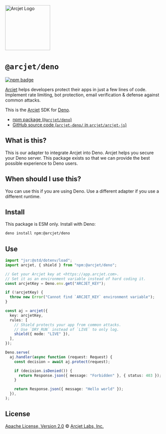<a href="https://arcjet.com" target="_arcjet-home">
  <picture>
    <source media="(prefers-color-scheme: dark)" srcset="https://arcjet.com/arcjet-logo-dark-planet-arrival.svg">
    <img src="https://arcjet.com/arcjet-logo-light-planet-arrival.svg" alt="Arcjet Logo" height="144" width="auto">
  </picture>
</a>

# `@arcjet/deno`

<p>
  <a href="https://www.npmjs.com/package/@arcjet/deno">
    <picture>
      <source media="(prefers-color-scheme: dark)" srcset="https://img.shields.io/npm/v/%40arcjet%2Fdeno?style=flat-square&label=%E2%9C%A6Aj&labelColor=000000&color=5C5866">
      <img alt="npm badge" src="https://img.shields.io/npm/v/%40arcjet%2Fdeno?style=flat-square&label=%E2%9C%A6Aj&labelColor=ECE6F0&color=ECE6F0">
    </picture>
  </a>
</p>

[Arcjet][arcjet] helps developers protect their apps in just a few lines of
code. Implement rate limiting, bot protection, email verification & defense
against common attacks.

This is the [Arcjet][arcjet] SDK for [Deno][deno].

- [npm package (`@arcjet/deno`)](https://www.npmjs.com/package/@arcjet/deno)
- [GitHub source code (`arcjet-deno/` in `arcjet/arcjet-js`)](https://github.com/arcjet/arcjet-js/tree/main/arcjet-deno)

## What is this?

This is our adapter to integrate Arcjet into Deno.
Arcjet helps you secure your Deno server.
This package exists so that we can provide the best possible experience to
Deno users.

## When should I use this?

You can use this if you are using Deno.
Use a different adapter if you use a different runtime.

<!-- TODO(@wooorm-arcjet): link `adapters` above when the main repo is up to date. -->

## Install

This package is ESM only.
Install with Deno:

```sh
deno install npm:@arcjet/deno
```

## Use

```ts
import "jsr:@std/dotenv/load";
import arcjet, { shield } from "npm:@arcjet/deno";

// Get your Arcjet key at <https://app.arcjet.com>.
// Set it as an environment variable instead of hard coding it.
const arcjetKey = Deno.env.get("ARCJET_KEY");

if (!arcjetKey) {
  throw new Error("Cannot find `ARCJET_KEY` environment variable");
}

const aj = arcjet({
  key: arcjetKey,
  rules: [
    // Shield protects your app from common attacks.
    // Use `DRY_RUN` instead of `LIVE` to only log.
    shield({ mode: "LIVE" }),
  ],
});

Deno.serve(
  aj.handler(async function (request: Request) {
    const decision = await aj.protect(request);

    if (decision.isDenied()) {
      return Response.json({ message: "Forbidden" }, { status: 403 });
    }

    return Response.json({ message: "Hello world" });
  }),
);
```

<!--

TODO(@wooorm-arcjet): This is missing?

For more on how to configure Arcjet with Deno and how to protect Deno,
see the [Arcjet Deno SDK reference][arcjet-reference-deno] on our website.

[arcjet-reference-deno]: https://docs.arcjet.com/reference/deno

-->

## License

[Apache License, Version 2.0][apache-license] © [Arcjet Labs, Inc.][arcjet]

[arcjet]: https://arcjet.com
[deno]: https://deno.com/
[apache-license]: http://www.apache.org/licenses/LICENSE-2.0
